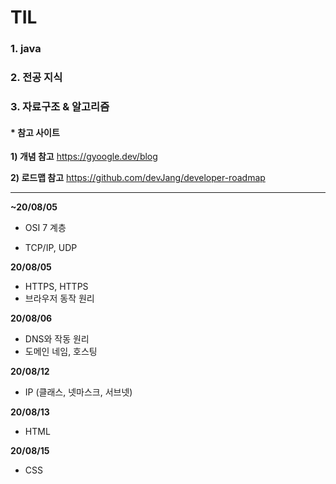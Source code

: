 # TIL

### 1. java

### 2. 전공 지식

### 3. 자료구조 & 알고리즘



#### * 참고 사이트

**1) 개념 참고** https://gyoogle.dev/blog

**2) 로드맵 참고** https://github.com/devJang/developer-roadmap



------------------------------------------------------------------------------------------------------------------------------------------------------

**~20/08/05**

- OSI 7 계층

- TCP/IP, UDP

**20/08/05**

- HTTPS, HTTPS
- 브라우저 동작 원리

**20/08/06**

- DNS와 작동 원리
- 도메인 네임, 호스팅

**20/08/12**

- IP (클래스, 넷마스크, 서브넷)

**20/08/13**

- HTML

**20/08/15**

- CSS


